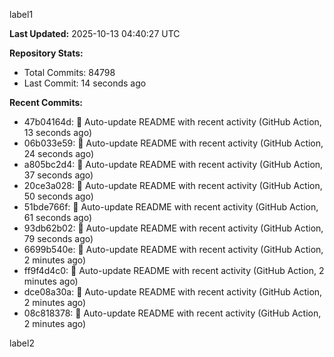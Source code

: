 
label1 
<!-- ACTIVITY_START -->
**Last Updated:** 2025-10-13 04:40:27 UTC

**Repository Stats:**
- Total Commits: 84798
- Last Commit: 14 seconds ago

**Recent Commits:**
- 47b04164d: 🤖 Auto-update README with recent activity (GitHub Action, 13 seconds ago)
- 06b033e59: 🤖 Auto-update README with recent activity (GitHub Action, 24 seconds ago)
- a805bc2d4: 🤖 Auto-update README with recent activity (GitHub Action, 37 seconds ago)
- 20ce3a028: 🤖 Auto-update README with recent activity (GitHub Action, 50 seconds ago)
- 51bde766f: 🤖 Auto-update README with recent activity (GitHub Action, 61 seconds ago)
- 93db62b02: 🤖 Auto-update README with recent activity (GitHub Action, 79 seconds ago)
- 6699b540e: 🤖 Auto-update README with recent activity (GitHub Action, 2 minutes ago)
- ff9f4d4c0: 🤖 Auto-update README with recent activity (GitHub Action, 2 minutes ago)
- dce08a30a: 🤖 Auto-update README with recent activity (GitHub Action, 2 minutes ago)
- 08c818378: 🤖 Auto-update README with recent activity (GitHub Action, 2 minutes ago)
<!-- ACTIVITY_END -->

label2
